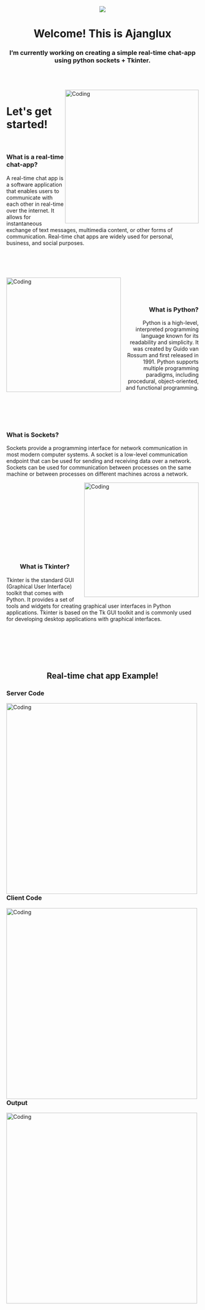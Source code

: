 <p align="center">
  <img src="https://www.becauselearning.com/wp-content/uploads/2017/11/hello-world.gif">
</p>


<h1 align="center">Welcome! This is Ajanglux</h1>
<h3 align="center"> I’m currently working on creating a simple real-time chat-app using python sockets + Tkinter.</h3> <br>

<br>
<br><img align="right" alt="Coding" width="350" src="https://i.pinimg.com/originals/26/bb/4f/26bb4f08d445790b80e7a1d90dfb65ab.gif">

<h1 align="left">Let's get started!</h1>
<br>
<h3 align="left">What is a real-time chat-app? </h3>
<p align="left">A real-time chat app is a software application that enables users to communicate with each other in real-time over the internet. It allows for instantaneous exchange of text messages, multimedia content, or other forms of communication. Real-time chat apps are widely used for personal, business, and social purposes.</p>
<br>
<br>
<br>
<br><img align="left" alt="Coding" width="300" src="https://i.pinimg.com/originals/ca/00/60/ca0060f3414e6e20b75983acddafad53.gif">
<br>
<br>
<br>

<h3 align="right">What is Python? </h3>
<p align="right">Python is a high-level, interpreted programming language known for its readability and simplicity. It was created by Guido van Rossum and first released in 1991. Python supports multiple programming paradigms, including procedural, object-oriented, and functional programming.</p>
<br>
<br>
<br>
<br>

<h3 align="left">What is Sockets? </h3>
<p align="left">Sockets provide a programming interface for network communication in most modern computer systems. A socket is a low-level communication endpoint that can be used for sending and receiving data over a network. Sockets can be used for communication between processes on the same machine or between processes on different machines across a network.</p>
<img align="right" alt="Coding" width="300" src="https://encrypted-tbn0.gstatic.com/images?q=tbn:ANd9GcSG75cJGQe-M-jx22FlXgrzg4f7sv7unn3-x61YOEhp029erq958t3KEYvWtEFHSoE5Njo&usqp=CAU">
<br>
<br>
<br>
<br>
<br>
<br>
<br>
<br>
<br>
<br>
<br>

<h3 align="center">What is Tkinter? </h3>
<p align="left">Tkinter is the standard GUI (Graphical User Interface) toolkit that comes with Python. It provides a set of tools and widgets for creating graphical user interfaces in Python applications. Tkinter is based on the Tk GUI toolkit and is commonly used for developing desktop applications with graphical interfaces.</p>
<br>
<br>
<br>
<br>
<br>

<h2 align="center">Real-time chat app Example!</h2>
<p align="left"></p>

<h3 align="left">Server Code</h3>
<p align="right"></p>
<img align="left" alt="Coding" width="500" src="https://github.com/ajanglux/ajanglux/assets/151171757/51fbc957-1582-431f-a9a8-6c911153da5f">
<br>
<br>
<br>
<br>
<br>
<br>
<br>
<br>
<br>
<br>
<br>
<br>
<br>
<br>
<br>

<h3 align="left">Client Code</h3>
<p align="right"></p>
<img align="left" alt="Coding" width="500" src="https://github.com/ajanglux/ajanglux/assets/151171757/4bbf7223-47e7-4c3e-a862-302e1bf303ec">
<br>
<br>
<br>
<br>
<br>
<br>
<br>
<br>
<br>
<br>
<br>
<br>
<br>
<br>
<br>
<br>
<br>
<br>
<br>

<h3 align="left">Output</h3>
<p align="right"></p>
<img align="left" alt="Coding" width="500" src="https://github.com/ajanglux/ajanglux/assets/151171757/f8f0d79e-8344-4898-a8ba-9a07082dbafd">
<br>
<br>
<br>
<br>
<br>
<br>
<br>
<br>
<br>
<br>
<br>
<br>
<br>
<br>
<br>
